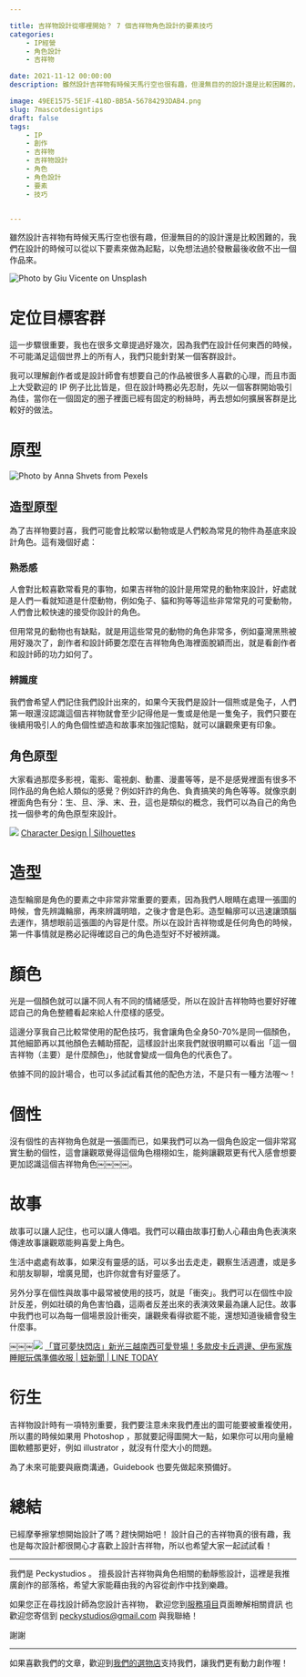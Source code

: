 ```yaml
---

title: 吉祥物設計從哪裡開始？ 7 個吉祥物角色設計的要素技巧
categories:
    - IP經營
    - 角色設計
    - 吉祥物

date: 2021-11-12 00:00:00
description: 雖然設計吉祥物有時候天馬行空也很有趣，但漫無目的的設計還是比較困難的，我們在設計的時候可以從以下要素來做為起點，以免想法過於發散最後收斂不出一個作品來。

image: 49EE1575-5E1F-418D-BB5A-56784293DAB4.png
slug: 7mascotdesigntips
draft: false
tags:
    - IP
    - 創作
    - 吉祥物
    - 吉祥物設計
    - 角色
    - 角色設計
    - 要素
    - 技巧


---
```



雖然設計吉祥物有時候天馬行空也很有趣，但漫無目的的設計還是比較困難的，我們在設計的時候可以從以下要素來做為起點，以免想法過於發散最後收斂不出一個作品來。

![Photo by Giu Vicente on Unsplash](giu-vicente-IJ7EciMAQIY-unsplash.png)


# 定位目標客群
這一步驟很重要，我也在很多文章提過好幾次，因為我們在設計任何東西的時候，不可能滿足這個世界上的所有人，我們只能針對某一個客群設計。

我可以理解創作者或是設計師會有想要自己的作品被很多人喜歡的心理，而且市面上大受歡迎的 IP 例子比比皆是，但在設計時務必先忍耐，先以一個客群開始吸引為佳，當你在一個固定的圈子裡面已經有固定的粉絲時，再去想如何擴展客群是比較好的做法。

# 原型
![Photo by Anna Shvets from Pexels](pexels-anna-shvets-4588071.png)


## 造型原型
為了吉祥物要討喜，我們可能會比較常以動物或是人們較為常見的物件為基底來設計角色。這有幾個好處：

### 熟悉感
人會對比較喜歡常看見的事物，如果吉祥物的設計是用常見的動物來設計，好處就是人們一看就知道是什麼動物，例如兔子、貓和狗等等這些非常常見的可愛動物，人們會比較快速的接受你設計的角色。

但用常見的動物也有缺點，就是用這些常見的動物的角色非常多，例如臺灣黑熊被用好幾次了，創作者和設計師要怎麼在吉祥物角色海裡面脫穎而出，就是看創作者和設計師的功力如何了。

### 辨識度
我們會希望人們記住我們設計出來的，如果今天我們是設計一個熊或是兔子，人們第一眼還沒認識這個吉祥物就會至少記得他是一隻或是他是一隻兔子，我們只要在後續用吸引人的角色個性塑造和故事來加強記憶點，就可以讓觀衆更有印象。


## 角色原型
大家看過那麼多影視，電影、電視劇、動畫、漫畫等等，是不是感覺裡面有很多不同作品的角色給人類似的感覺？例如奸詐的角色、負責搞笑的角色等等。就像京劇裡面角色有分：生、旦、淨、末、丑，這也是類似的概念，我們可以為自己的角色找一個參考的角色原型來設計。

![](Silohuette.png)
[Character Design | Silhouettes](https://characterdesignreferences.com/visual-library-2/character-design-silhouette)

# 造型
造型輪廓是角色的要素之中非常非常重要的要素，因為我們人眼睛在處理一張圖的時候，會先辨識輪廓，再來辨識明暗，之後才會是色彩。造型輪廓可以迅速讓頭腦去運作，猜想眼前這張圖的內容是什麼。所以在設計吉祥物或是任何角色的時候，第一件事情就是務必記得確認自己的角色造型好不好被辨識。

# 顏色
光是一個顏色就可以讓不同人有不同的情緒感受，所以在設計吉祥物時也要好好確認自己的角色整體看起來給人什麼樣的感受。

這邊分享我自己比較常使用的配色技巧，我會讓角色全身50-70%是同一個顏色，其他細節再以其他顏色去輔助搭配，這樣設計出來我們就很明顯可以看出「這一個吉祥物（主要）是什麼顏色」，他就會變成一個角色的代表色了。

依據不同的設計場合，也可以多試試看其他的配色方法，不是只有一種方法喔～！

# 個性
沒有個性的吉祥物角色就是一張圖而已，如果我們可以為一個角色設定一個非常寫實生動的個性，這會讓觀眾覺得這個角色栩栩如生，能夠讓觀眾更有代入感會想要更加認識這個吉祥物角色￼￼￼￼。

# 故事
故事可以讓人記住，也可以讓人傳唱。我們可以藉由故事打動人心藉由角色表演來傳達故事讓觀眾能夠喜愛上角色。

生活中處處有故事，如果沒有靈感的話，可以多出去走走，觀察生活週遭，或是多和朋友聊聊，增廣見聞，也許你就會有好靈感了。

另外分享在個性與故事中最常被使用的技巧，就是「衝突」。我們可以在個性中設計反差，例如壯碩的角色害怕蟲，這兩者反差出來的表演效果最為讓人記住。故事中我們也可以為每一個場景設計衝突，讓觀衆看得欲罷不能，還想知道後續會發生什麼事。

￼￼￼![](w644.png)
[「寶可夢快閃店」新光三越南西可愛登場！多款皮卡丘週邊、伊布家族睡眠玩偶準備收服 | 妞新聞 | LINE TODAY](https://today.line.me/tw/v2/article/gYkjqG)

# 衍生
吉祥物設計時有一項特別重要，我們要注意未來我們產出的圖可能要被重複使用，所以畫的時候如果用 Photoshop ，那就要記得圖開大一點，如果你可以用向量繪圖軟體那更好，例如 illustrator ，就沒有什麼大小的問題。

為了未來可能要與廠商溝通，Guidebook 也要先做起來預備好。

# 總結
已經摩拳擦掌想開始設計了嗎？趕快開始吧！
設計自己的吉祥物真的很有趣，我也是每次設計都很開心才喜歡上設計吉祥物，所以也希望大家一起試試看！
 
---

我們是 Peckystudios 。
擅長設計吉祥物與角色相關的動靜態設計，這裡是我推廣創作的部落格，希望大家能藉由我的內容從創作中找到樂趣。

如果您正在尋找設計師為您設計吉祥物，
歡迎您到[服務項目](https://peckyhsieh.wixsite.com/peckystudiosservice)頁面瞭解相關資訊
也歡迎您寄信到 peckystudios@gmail.com 與我聯絡！

謝謝

---

如果喜歡我們的文章，歡迎到[我們的選物店](https://www.rakuten.com.tw/shop/peckystudio/)支持我們，讓我們更有動力創作喔！